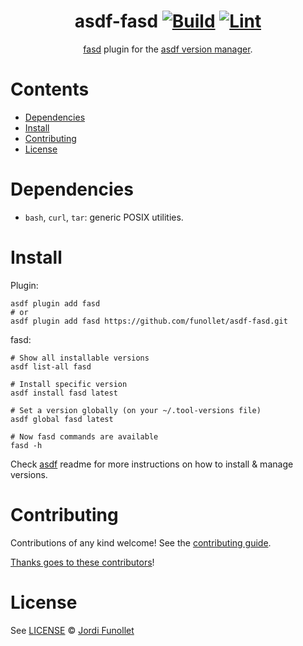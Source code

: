 <div align="center">

# asdf-fasd [![Build](https://github.com/funollet/asdf-fasd/actions/workflows/build.yml/badge.svg)](https://github.com/funollet/asdf-fasd/actions/workflows/build.yml) [![Lint](https://github.com/funollet/asdf-fasd/actions/workflows/lint.yml/badge.svg)](https://github.com/funollet/asdf-fasd/actions/workflows/lint.yml)

[fasd](https://github.com/clvv/fasd) plugin for the [asdf version manager](https://asdf-vm.com).

</div>

# Contents

- [Dependencies](#dependencies)
- [Install](#install)
- [Contributing](#contributing)
- [License](#license)

# Dependencies

- `bash`, `curl`, `tar`: generic POSIX utilities.

# Install

Plugin:

```shell
asdf plugin add fasd
# or
asdf plugin add fasd https://github.com/funollet/asdf-fasd.git
```

fasd:

```shell
# Show all installable versions
asdf list-all fasd

# Install specific version
asdf install fasd latest

# Set a version globally (on your ~/.tool-versions file)
asdf global fasd latest

# Now fasd commands are available
fasd -h
```

Check [asdf](https://github.com/asdf-vm/asdf) readme for more instructions on how to
install & manage versions.

# Contributing

Contributions of any kind welcome! See the [contributing guide](contributing.md).

[Thanks goes to these contributors](https://github.com/funollet/asdf-fasd/graphs/contributors)!

# License

See [LICENSE](LICENSE) © [Jordi Funollet](https://github.com/funollet/)
